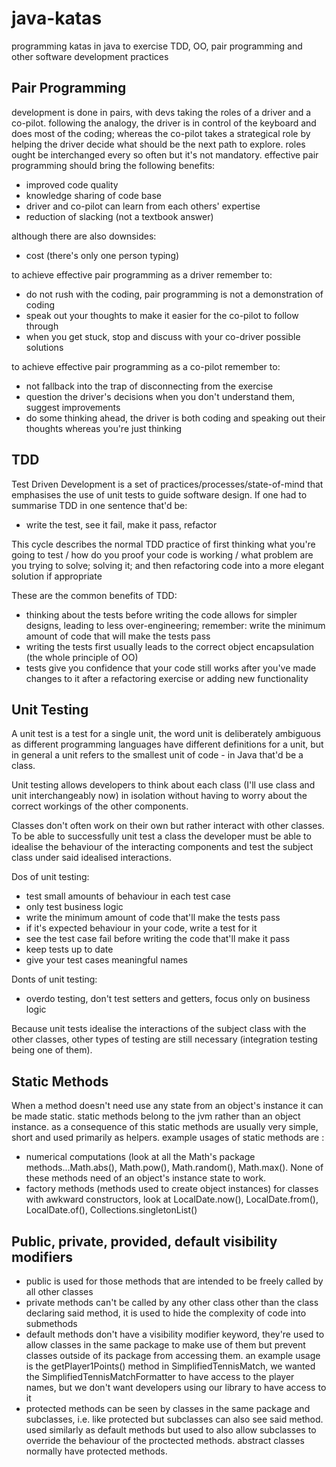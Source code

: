 # java-katas
programming katas in java to exercise TDD, OO, pair programming and other software development practices

## Pair Programming
development is done in pairs, with devs taking the roles of a driver and a co-pilot. following the analogy, the driver is in control
of the keyboard and does most of the coding; whereas the co-pilot takes a strategical role by helping the driver decide what
should be the next path to explore. roles ought be interchanged every so often but it's not mandatory. effective pair programming should
bring the following benefits:

- improved code quality
- knowledge sharing of code base
- driver and co-pilot can learn from each others' expertise
- reduction of slacking (not a textbook answer)

although there are also downsides:

- cost (there's only one person typing)

to achieve effective pair programming as a driver remember to:

- do not rush with the coding, pair programming is not a demonstration of coding
- speak out your thoughts to make it easier for the co-pilot to follow through
- when you get stuck, stop and discuss with your co-driver possible solutions

to achieve effective pair programming as a co-pilot remember to:

- not fallback into the trap of disconnecting from the exercise
- question the driver's decisions when you don't understand them, suggest improvements
- do some thinking ahead, the driver is both coding and speaking out their thoughts whereas you're just thinking

## TDD

Test Driven Development is a set of practices/processes/state-of-mind that emphasises the use of unit tests to guide
software design. If one had to summarise TDD in one sentence that'd be:

- write the test, see it fail, make it pass, refactor

This cycle describes the normal TDD practice of first thinking what you're going to test / how do you proof your code is working
/ what problem are you trying to solve; solving it; and then refactoring code into a more elegant solution if appropriate

These are the common benefits of TDD:

- thinking about the tests before writing the code allows for simpler designs, leading to less over-engineering;
remember: write the minimum amount of code that will make the tests pass
- writing the tests first usually leads to the correct object encapsulation (the whole principle of OO)
- tests give you confidence that your code still works after you've made changes to it after a refactoring exercise or adding new functionality


## Unit Testing

A unit test is a test for a single unit, the word unit is deliberately ambiguous as different programming languages have different
definitions for a unit, but in general a unit refers to the smallest unit of code - in Java that'd be a class.

Unit testing allows developers to think about each class (I'll use class and unit interchangeably now) in isolation without having to worry about the correct workings of the other components.

Classes don't often work on their own but rather interact with other classes. To be able to successfully unit test a class the developer
must be able to idealise the behaviour of the interacting components and test the subject class under said idealised interactions.

Dos of unit testing:

- test small amounts of behaviour in each test case
- only test business logic
- write the minimum amount of code that'll make the tests pass
- if it's expected behaviour in your code, write a test for it
- see the test case fail before writing the code that'll make it pass
- keep tests up to date
- give your test cases meaningful names

Donts of unit testing:

- overdo testing, don't test setters and getters, focus only on business logic

Because unit tests idealise the interactions of the subject class with the other classes, other types of testing are still
necessary (integration testing being one of them).

## Static Methods

When a method doesn't need use any state from an object's instance it can be made static. static methods belong to the jvm
rather than an object instance. as a consequence of this static methods are usually very simple, short and used primarily as
helpers. example usages of static methods are :

- numerical computations (look at all the Math's package methods...Math.abs(), Math.pow(),
Math.random(), Math.max(). None of these methods need of an object's instance state to work.
- factory methods (methods used to create object instances) for classes with awkward constructors, look at LocalDate.now(), LocalDate.from(), LocalDate.of(), Collections.singletonList()

## Public, private, provided, default visibility modifiers

 - public is used for those methods that are intended to be freely called by all other classes
 - private methods can't be called by any other class other than the class declaring said method, it is used to
 hide the complexity of code into submethods
 - default methods don't have a visibility modifier keyword, they're used to allow classes in the same package to make use
 of them but prevent classes outside of its package from accessing them. an example usage is the getPlayer1Points() method in SimplifiedTennisMatch,
 we wanted the SimplifiedTennisMatchFormatter to have access to the player names, but we don't want developers using our library to have access to it
 - protected methods can be seen by classes in the same package and subclasses, i.e. like protected but subclasses can also see said method.
 used similarly as default methods but used to also allow subclasses to override the behaviour of the proctected methods. abstract classes normally have
 protected methods.